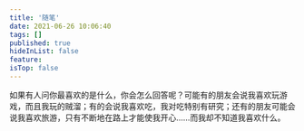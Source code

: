 ```yaml
---
title: '随笔'
date: 2021-06-26 10:06:40
tags: []
published: true
hideInList: false
feature: 
isTop: false
---
```

如果有人问你最喜欢的是什么，你会怎么回答呢？可能有的朋友会说我喜欢玩游戏，而且我玩的贼溜；有的会说我喜欢吃，我对吃特别有研究；还有的朋友可能会说我喜欢旅游，只有不断地在路上才能使我开心……而我却不知道我喜欢什么。

